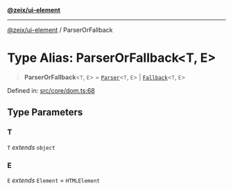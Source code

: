 [**@zeix/ui-element**](../README.md)

***

[@zeix/ui-element](../globals.md) / ParserOrFallback

# Type Alias: ParserOrFallback\<T, E\>

> **ParserOrFallback**\<`T`, `E`\> = [`Parser`](Parser.md)\<`T`, `E`\> \| [`Fallback`](Fallback.md)\<`T`, `E`\>

Defined in: [src/core/dom.ts:68](https://github.com/zeixcom/ui-element/blob/a146453261eafa2845c03f05c1529bc1192370e6/src/core/dom.ts#L68)

## Type Parameters

### T

`T` *extends* `object`

### E

`E` *extends* `Element` = `HTMLElement`
